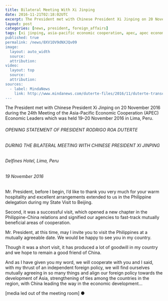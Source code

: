 ```yaml
---
title: Bilateral Meeting With Xi Jinping
date: 2016-11-21T02:18:02UTC
excerpt: The President met with Chinese President Xi Jinping on 20 November 2016 during the 24th Meeting of the APEC Economic Leaders in Lima, Peru.
layout: post
categories: [news, president, foreign_affairs]
tags: [xi jinping, asia-pacific economic cooperation, apec, apec economic leaders' meeting, aelm, peru, transcript]
published: true
permalink: /news/8XV1OV9dNXJQv09
image:
  layout: auto_width
  source: 
  attribution: 
video:
  layout: top
  source: 
  attribution: 
sources:
  - label: MindaNews
    link: http://www.mindanews.com/duterte-files/2016/11/duterte-transcripts-duterte-and-xi-jinping/
---
```


The President met with Chinese President Xi Jinping on 20 November 2016 during the 24th Meeting of the Asia-Pacific Economic Cooperation (APEC) Economic Leaders which was held 19–20 November 2016 in Lima, Peru.

###### OPENING STATEMENT OF PRESIDENT RODRIGO ROA DUTERTE

###### DURING THE BILATERAL MEETING WITH CHINESE PRESIDENT XI JINPING

###### Delfines Hotel, Lima, Peru

###### 19 November 2016

Mr. President, before I begin, I’d like to thank you very much for your warm hospitality and excellent arrangements extended to us in the Philippine delegation during my State Visit to Beijing.

Second, it was a successful visit, which opened a new chapter in the Philippine-China relations and signified our agencies to fast-track mutually beneficial areas of cooperation.

Mr. President, at this time, may I invite you to visit the Philippines at a mutually agreeable date. We would be happy to see you in my country.

Though it was a short visit, it has produced a lot of goodwill in my country and we hope to remain a good friend of China.

And as I have given you my word, we will cooperate with you and I said, with my thrust of an independent foreign policy, we will find ourselves mutually agreeing in so many things and align our foreign policy towards the development of Asia, strengthening of ties among the countries in the region, with China leading the way in the economic development...

[media led out of the meeting room]
&#x25cf;
